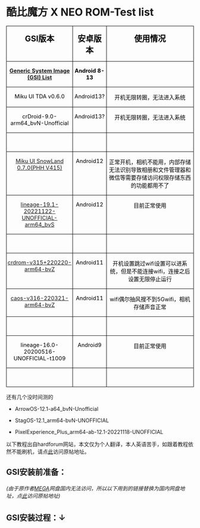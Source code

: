 # 酷比魔方 X NEO ROM-Test list

<table class="MsoNormalTable" border="1" cellspacing="0" cellpadding="0" style="border-collapse:collapse;border:none;mso-border-alt:solid windowtext .5pt;
 mso-padding-alt:0cm 1.5pt 0cm 1.5pt;mso-border-insideh:.5pt solid windowtext;
 mso-border-insidev:.5pt solid windowtext">
 <tbody><tr style="mso-yfti-irow:0;mso-yfti-firstrow:yes;height:18.35pt">
  <td valign="top" style="border:solid windowtext 1.0pt;mso-border-alt:solid windowtext .5pt;
  padding:0cm 1.5pt 0cm 1.5pt;height:18.35pt">
  <p class="MsoNormal" align="center" style="text-align:center;mso-layout-grid-align:
  none;text-autospace:none"><b><span lang="EN-US" style="font-size:16.0pt;
  mso-ascii-font-family:等线;mso-fareast-font-family:等线;mso-bidi-font-family:
  等线;color:black;mso-font-kerning:0pt">GSI</span></b><b><span style="font-size:
  16.0pt;mso-ascii-font-family:等线;mso-fareast-font-family:等线;mso-bidi-font-family:
  等线;color:black;mso-font-kerning:0pt">版本<span lang="EN-US"><o:p></o:p></span></span></b></p>
  </td>
  <td valign="top" style="border:solid windowtext 1.0pt;border-left:none;
  mso-border-left-alt:solid windowtext .5pt;mso-border-alt:solid windowtext .5pt;
  padding:0cm 1.5pt 0cm 1.5pt;height:18.35pt">
  <p class="MsoNormal" align="center" style="text-align:center;mso-layout-grid-align:
  none;text-autospace:none"><span class="GramE"><b><span style="font-size:16.0pt;
  mso-ascii-font-family:等线;mso-fareast-font-family:等线;mso-bidi-font-family:
  等线;color:black;mso-font-kerning:0pt">安卓版本</span></b></span><b><span lang="EN-US" style="font-size:16.0pt;mso-ascii-font-family:等线;mso-fareast-font-family:
  等线;mso-bidi-font-family:等线;color:black;mso-font-kerning:0pt"><o:p></o:p></span></b></p>
  </td>
  <td valign="top" style="border:solid windowtext 1.0pt;border-left:none;
  mso-border-left-alt:solid windowtext .5pt;mso-border-alt:solid windowtext .5pt;
  padding:0cm 1.5pt 0cm 1.5pt;height:18.35pt">
  <p class="MsoNormal" align="center" style="text-align:center;mso-layout-grid-align:
  none;text-autospace:none"><b><span style="font-size:16.0pt;mso-ascii-font-family:
  等线;mso-fareast-font-family:等线;mso-bidi-font-family:等线;color:black;mso-font-kerning:
  0pt">使用情况<span lang="EN-US"><o:p></o:p></span></span></b></p>
  </td>
 </tr>
 <tr style="mso-yfti-irow:1;height:18.0pt">
  <td valign="top" style="border:solid windowtext 1.0pt;border-top:none;
  mso-border-top-alt:solid windowtext .5pt;mso-border-alt:solid windowtext .5pt;
  padding:0cm 1.5pt 0cm 1.5pt;height:18.0pt">
  <p class="MsoNormal" align="center" style="text-align:center;mso-layout-grid-align:
  none;text-autospace:none"><span lang="EN-US"><a href="https://github.com/phhusson/treble_experimentations/wiki/Generic-System-Image-%28GSI%29-list"><b><span style="font-size:11.0pt;mso-ascii-font-family:等线;mso-fareast-font-family:
  等线;mso-bidi-font-family:等线;mso-font-kerning:0pt">Generic System Image (GSI)
  List</span></b></a></span><b><span lang="EN-US" style="font-size:16.0pt;
  mso-ascii-font-family:等线;mso-fareast-font-family:等线;mso-bidi-font-family:
  等线;color:black;mso-font-kerning:0pt"><o:p></o:p></span></b></p>
  </td>
  <td valign="top" style="border-top:none;border-left:none;border-bottom:solid windowtext 1.0pt;
  border-right:solid windowtext 1.0pt;mso-border-top-alt:solid windowtext .5pt;
  mso-border-left-alt:solid windowtext .5pt;mso-border-alt:solid windowtext .5pt;
  padding:0cm 1.5pt 0cm 1.5pt;height:18.0pt">
  <p class="MsoNormal" align="center" style="text-align:center;mso-layout-grid-align:
  none;text-autospace:none"><b><span lang="EN-US" style="font-size:11.0pt;
  mso-ascii-font-family:等线;mso-fareast-font-family:等线;mso-bidi-font-family:
  等线;color:black;mso-font-kerning:0pt">Android 8-13<o:p></o:p></span></b></p>
  </td>
  <td valign="top" style="border-top:none;border-left:none;border-bottom:solid windowtext 1.0pt;
  border-right:solid windowtext 1.0pt;mso-border-top-alt:solid windowtext .5pt;
  mso-border-left-alt:solid windowtext .5pt;mso-border-alt:solid windowtext .5pt;
  padding:0cm 1.5pt 0cm 1.5pt;height:18.0pt">
  <p class="MsoNormal" align="center" style="text-align:center;mso-layout-grid-align:
  none;text-autospace:none"><b><span lang="EN-US" style="font-size:16.0pt;
  mso-ascii-font-family:等线;mso-fareast-font-family:等线;mso-bidi-font-family:
  等线;color:black;mso-font-kerning:0pt"><o:p>&nbsp;</o:p></span></b></p>
  </td>
 </tr>
 <tr style="mso-yfti-irow:2;height:18.0pt">
  <td valign="top" style="border:solid windowtext 1.0pt;border-top:none;
  mso-border-top-alt:solid windowtext .5pt;mso-border-alt:solid windowtext .5pt;
  padding:0cm 1.5pt 0cm 1.5pt;height:18.0pt">
  <p class="MsoNormal" align="center" style="text-align:center;mso-layout-grid-align:
  none;text-autospace:none"><span class="SpellE"><span lang="EN-US" style="font-size:11.0pt;mso-ascii-font-family:等线;mso-fareast-font-family:
  等线;mso-bidi-font-family:等线;color:black;mso-font-kerning:0pt">Miku</span></span><span lang="EN-US" style="font-size:11.0pt;mso-ascii-font-family:等线;mso-fareast-font-family:
  等线;mso-bidi-font-family:等线;color:black;mso-font-kerning:0pt"> UI TDA v0.6.0<o:p></o:p></span></p>
  </td>
  <td valign="top" style="border-top:none;border-left:none;border-bottom:solid windowtext 1.0pt;
  border-right:solid windowtext 1.0pt;mso-border-top-alt:solid windowtext .5pt;
  mso-border-left-alt:solid windowtext .5pt;mso-border-alt:solid windowtext .5pt;
  padding:0cm 1.5pt 0cm 1.5pt;height:18.0pt">
  <p class="MsoNormal" align="center" style="text-align:center;mso-layout-grid-align:
  none;text-autospace:none"><span lang="EN-US" style="font-size:11.0pt;
  mso-ascii-font-family:等线;mso-fareast-font-family:等线;mso-bidi-font-family:
  等线;color:black;mso-font-kerning:0pt">Android13?<o:p></o:p></span></p>
  </td>
  <td valign="top" style="border-top:none;border-left:none;border-bottom:solid windowtext 1.0pt;
  border-right:solid windowtext 1.0pt;mso-border-top-alt:solid windowtext .5pt;
  mso-border-left-alt:solid windowtext .5pt;mso-border-alt:solid windowtext .5pt;
  padding:0cm 1.5pt 0cm 1.5pt;height:18.0pt">
  <p class="MsoNormal" align="center" style="text-align:center;mso-layout-grid-align:
  none;text-autospace:none"><span style="font-size:11.0pt;mso-ascii-font-family:
  等线;mso-fareast-font-family:等线;mso-bidi-font-family:等线;color:black;mso-font-kerning:
  0pt">开机无限转圈，无法进入系统<span lang="EN-US"><o:p></o:p></span></span></p>
  </td>
 </tr>
 <tr style="mso-yfti-irow:3;height:18.0pt">
  <td valign="top" style="border:solid windowtext 1.0pt;border-top:none;
  mso-border-top-alt:solid windowtext .5pt;mso-border-alt:solid windowtext .5pt;
  padding:0cm 1.5pt 0cm 1.5pt;height:18.0pt">
  <p class="MsoNormal" align="center" style="text-align:center;mso-layout-grid-align:
  none;text-autospace:none"><span lang="EN-US" style="font-size:11.0pt;
  mso-ascii-font-family:等线;mso-fareast-font-family:等线;mso-bidi-font-family:
  等线;color:black;mso-font-kerning:0pt">crDroid-9.0-arm64_bvN-Unofficial<o:p></o:p></span></p>
  </td>
  <td valign="top" style="border-top:none;border-left:none;border-bottom:solid windowtext 1.0pt;
  border-right:solid windowtext 1.0pt;mso-border-top-alt:solid windowtext .5pt;
  mso-border-left-alt:solid windowtext .5pt;mso-border-alt:solid windowtext .5pt;
  padding:0cm 1.5pt 0cm 1.5pt;height:18.0pt">
  <p class="MsoNormal" align="center" style="text-align:center;mso-layout-grid-align:
  none;text-autospace:none"><span lang="EN-US" style="font-size:11.0pt;
  mso-ascii-font-family:等线;mso-fareast-font-family:等线;mso-bidi-font-family:
  等线;color:black;mso-font-kerning:0pt">Android13?<o:p></o:p></span></p>
  </td>
  <td valign="top" style="border-top:none;border-left:none;border-bottom:solid windowtext 1.0pt;
  border-right:solid windowtext 1.0pt;mso-border-top-alt:solid windowtext .5pt;
  mso-border-left-alt:solid windowtext .5pt;mso-border-alt:solid windowtext .5pt;
  padding:0cm 1.5pt 0cm 1.5pt;height:18.0pt">
  <p class="MsoNormal" align="center" style="text-align:center;mso-layout-grid-align:
  none;text-autospace:none"><span style="font-size:11.0pt;mso-ascii-font-family:
  等线;mso-fareast-font-family:等线;mso-bidi-font-family:等线;color:black;mso-font-kerning:
  0pt">开机无限转圈，无法进入系统<span lang="EN-US"><o:p></o:p></span></span></p>
  </td>
 </tr>
 <tr style="mso-yfti-irow:4;height:18.0pt">
  <td valign="top" style="border:solid windowtext 1.0pt;border-top:none;
  mso-border-top-alt:solid windowtext .5pt;mso-border-alt:solid windowtext .5pt;
  padding:0cm 1.5pt 0cm 1.5pt;height:18.0pt">
  <p class="MsoNormal" align="center" style="text-align:center;mso-layout-grid-align:
  none;text-autospace:none"><span lang="EN-US" style="font-size:11.0pt;
  mso-ascii-font-family:等线;mso-fareast-font-family:等线;mso-bidi-font-family:
  等线;color:black;mso-font-kerning:0pt"><o:p>&nbsp;</o:p></span></p>
  </td>
  <td valign="top" style="border-top:none;border-left:none;border-bottom:solid windowtext 1.0pt;
  border-right:solid windowtext 1.0pt;mso-border-top-alt:solid windowtext .5pt;
  mso-border-left-alt:solid windowtext .5pt;mso-border-alt:solid windowtext .5pt;
  padding:0cm 1.5pt 0cm 1.5pt;height:18.0pt">
  <p class="MsoNormal" align="center" style="text-align:center;mso-layout-grid-align:
  none;text-autospace:none"><span lang="EN-US" style="font-size:11.0pt;
  mso-ascii-font-family:等线;mso-fareast-font-family:等线;mso-bidi-font-family:
  等线;color:black;mso-font-kerning:0pt"><o:p>&nbsp;</o:p></span></p>
  </td>
  <td valign="top" style="border-top:none;border-left:none;border-bottom:solid windowtext 1.0pt;
  border-right:solid windowtext 1.0pt;mso-border-top-alt:solid windowtext .5pt;
  mso-border-left-alt:solid windowtext .5pt;mso-border-alt:solid windowtext .5pt;
  padding:0cm 1.5pt 0cm 1.5pt;height:18.0pt">
  <p class="MsoNormal" align="center" style="text-align:center;mso-layout-grid-align:
  none;text-autospace:none"><span lang="EN-US" style="font-size:11.0pt;
  mso-ascii-font-family:等线;mso-fareast-font-family:等线;mso-bidi-font-family:
  等线;color:black;mso-font-kerning:0pt"><o:p>&nbsp;</o:p></span></p>
  </td>
 </tr>
 <tr style="mso-yfti-irow:5;height:18.0pt">
  <td valign="top" style="border:solid windowtext 1.0pt;border-top:none;
  mso-border-top-alt:solid windowtext .5pt;mso-border-alt:solid windowtext .5pt;
  padding:0cm 1.5pt 0cm 1.5pt;height:18.0pt">
  <p class="MsoNormal" align="center" style="text-align:center;mso-layout-grid-align:
  none;text-autospace:none"><span lang="EN-US"><a href="https://github.com/xiaoleGun/treble_build_miku/releases/download/0.7.0/MikuUI-SNOWLAND-0.7.0-arm64-ab-20220725-UNOFFICIAL.img.xz"><span style="font-size:11.0pt;mso-ascii-font-family:等线;mso-fareast-font-family:
  等线;mso-bidi-font-family:等线;mso-font-kerning:0pt">Miku UI SnowLand 0.7.0(PHH
  V415)</span></a></span><span lang="EN-US" style="font-size:11.0pt;mso-ascii-font-family:
  等线;mso-fareast-font-family:等线;mso-bidi-font-family:等线;color:black;mso-font-kerning:
  0pt"><o:p></o:p></span></p>
  </td>
  <td valign="top" style="border-top:none;border-left:none;border-bottom:solid windowtext 1.0pt;
  border-right:solid windowtext 1.0pt;mso-border-top-alt:solid windowtext .5pt;
  mso-border-left-alt:solid windowtext .5pt;mso-border-alt:solid windowtext .5pt;
  padding:0cm 1.5pt 0cm 1.5pt;height:18.0pt">
  <p class="MsoNormal" align="center" style="text-align:center;mso-layout-grid-align:
  none;text-autospace:none"><span lang="EN-US" style="font-size:11.0pt;
  mso-ascii-font-family:等线;mso-fareast-font-family:等线;mso-bidi-font-family:
  等线;color:black;mso-font-kerning:0pt">Android12<o:p></o:p></span></p>
  </td>
  <td valign="top" style="border-top:none;border-left:none;border-bottom:solid windowtext 1.0pt;
  border-right:solid windowtext 1.0pt;mso-border-top-alt:solid windowtext .5pt;
  mso-border-left-alt:solid windowtext .5pt;mso-border-alt:solid windowtext .5pt;
  padding:0cm 1.5pt 0cm 1.5pt;height:18.0pt">
  <p class="MsoNormal" align="center" style="text-align:center;mso-layout-grid-align:
  none;text-autospace:none"><span style="font-size:11.0pt;mso-ascii-font-family:
  等线;mso-fareast-font-family:等线;mso-bidi-font-family:等线;color:black;mso-font-kerning:
  0pt">正常开机，相机不能用，内部存储无法识别导致相册和文件管理器<span class="GramE">和微信等</span>需要存储访问权限存储东西的功能都用不了<span lang="EN-US"><o:p></o:p></span></span></p>
  </td>
 </tr>
 <tr style="mso-yfti-irow:6;height:18.0pt">
  <td valign="top" style="border:solid windowtext 1.0pt;border-top:none;
  mso-border-top-alt:solid windowtext .5pt;mso-border-alt:solid windowtext .5pt;
  padding:0cm 1.5pt 0cm 1.5pt;height:18.0pt">
  <p class="MsoNormal" align="center" style="text-align:center;mso-layout-grid-align:
  none;text-autospace:none"><span lang="EN-US"><a href="https://jaist.dl.sourceforge.net/project/andyyan-gsi/lineage-19.x/lineage-19.1-20221122-UNOFFICIAL-arm64_bvS.img.xz"><span style="font-size:11.0pt;mso-ascii-font-family:等线;mso-fareast-font-family:
  等线;mso-bidi-font-family:等线;mso-font-kerning:0pt">lineage-19.1-20221122-UNOFFICIAL-arm64_bvS</span></a></span><span lang="EN-US" style="font-size:11.0pt;mso-ascii-font-family:等线;mso-fareast-font-family:
  等线;mso-bidi-font-family:等线;color:black;mso-font-kerning:0pt"><o:p></o:p></span></p>
  </td>
  <td valign="top" style="border-top:none;border-left:none;border-bottom:solid windowtext 1.0pt;
  border-right:solid windowtext 1.0pt;mso-border-top-alt:solid windowtext .5pt;
  mso-border-left-alt:solid windowtext .5pt;mso-border-alt:solid windowtext .5pt;
  padding:0cm 1.5pt 0cm 1.5pt;height:18.0pt">
  <p class="MsoNormal" align="center" style="text-align:center;mso-layout-grid-align:
  none;text-autospace:none"><span lang="EN-US" style="font-size:11.0pt;
  mso-ascii-font-family:等线;mso-fareast-font-family:等线;mso-bidi-font-family:
  等线;color:black;mso-font-kerning:0pt">Android12<o:p></o:p></span></p>
  </td>
  <td valign="top" style="border-top:none;border-left:none;border-bottom:solid windowtext 1.0pt;
  border-right:solid windowtext 1.0pt;mso-border-top-alt:solid windowtext .5pt;
  mso-border-left-alt:solid windowtext .5pt;mso-border-alt:solid windowtext .5pt;
  padding:0cm 1.5pt 0cm 1.5pt;height:18.0pt">
  <p class="MsoNormal" align="center" style="text-align:center;mso-layout-grid-align:
  none;text-autospace:none"><span style="font-size:11.0pt;mso-ascii-font-family:
  等线;mso-fareast-font-family:等线;mso-bidi-font-family:等线;color:black;mso-font-kerning:
  0pt">目前正常使用<span lang="EN-US"><o:p></o:p></span></span></p>
  </td>
 </tr>
 <tr style="mso-yfti-irow:7;height:18.0pt">
  <td valign="top" style="border:solid windowtext 1.0pt;border-top:none;
  mso-border-top-alt:solid windowtext .5pt;mso-border-alt:solid windowtext .5pt;
  padding:0cm 1.5pt 0cm 1.5pt;height:18.0pt">
  <p class="MsoNormal" align="center" style="text-align:center;mso-layout-grid-align:
  none;text-autospace:none"><span lang="EN-US" style="font-size:11.0pt;
  mso-ascii-font-family:等线;mso-fareast-font-family:等线;mso-bidi-font-family:
  等线;color:black;mso-font-kerning:0pt"><o:p>&nbsp;</o:p></span></p>
  </td>
  <td valign="top" style="border-top:none;border-left:none;border-bottom:solid windowtext 1.0pt;
  border-right:solid windowtext 1.0pt;mso-border-top-alt:solid windowtext .5pt;
  mso-border-left-alt:solid windowtext .5pt;mso-border-alt:solid windowtext .5pt;
  padding:0cm 1.5pt 0cm 1.5pt;height:18.0pt">
  <p class="MsoNormal" align="center" style="text-align:center;mso-layout-grid-align:
  none;text-autospace:none"><span lang="EN-US" style="font-size:11.0pt;
  mso-ascii-font-family:等线;mso-fareast-font-family:等线;mso-bidi-font-family:
  等线;color:black;mso-font-kerning:0pt"><o:p>&nbsp;</o:p></span></p>
  </td>
  <td valign="top" style="border-top:none;border-left:none;border-bottom:solid windowtext 1.0pt;
  border-right:solid windowtext 1.0pt;mso-border-top-alt:solid windowtext .5pt;
  mso-border-left-alt:solid windowtext .5pt;mso-border-alt:solid windowtext .5pt;
  padding:0cm 1.5pt 0cm 1.5pt;height:18.0pt">
  <p class="MsoNormal" align="center" style="text-align:center;mso-layout-grid-align:
  none;text-autospace:none"><span lang="EN-US" style="font-size:11.0pt;
  mso-ascii-font-family:等线;mso-fareast-font-family:等线;mso-bidi-font-family:
  等线;color:black;mso-font-kerning:0pt"><o:p>&nbsp;</o:p></span></p>
  </td>
 </tr>
 <tr style="mso-yfti-irow:8;height:18.0pt">
  <td valign="top" style="border:solid windowtext 1.0pt;border-top:none;
  mso-border-top-alt:solid windowtext .5pt;mso-border-alt:solid windowtext .5pt;
  padding:0cm 1.5pt 0cm 1.5pt;height:18.0pt">
  <p class="MsoNormal" align="center" style="text-align:center;mso-layout-grid-align:
  none;text-autospace:none"><span lang="EN-US"><a href="https://master.dl.sourceforge.net/project/treblerom/crDRom11/2022.02.20/crdrom-v315%2B220220-arm64-bvZ.img.xz?viasf=1"><span style="font-size:11.0pt;mso-ascii-font-family:等线;mso-fareast-font-family:
  等线;mso-bidi-font-family:等线;mso-font-kerning:0pt">crdrom-v315+220220-arm64-bvZ</span></a></span><span lang="EN-US" style="font-size:11.0pt;mso-ascii-font-family:等线;mso-fareast-font-family:
  等线;mso-bidi-font-family:等线;color:black;mso-font-kerning:0pt"><o:p></o:p></span></p>
  </td>
  <td valign="top" style="border-top:none;border-left:none;border-bottom:solid windowtext 1.0pt;
  border-right:solid windowtext 1.0pt;mso-border-top-alt:solid windowtext .5pt;
  mso-border-left-alt:solid windowtext .5pt;mso-border-alt:solid windowtext .5pt;
  padding:0cm 1.5pt 0cm 1.5pt;height:18.0pt">
  <p class="MsoNormal" align="center" style="text-align:center;mso-layout-grid-align:
  none;text-autospace:none"><span lang="EN-US" style="font-size:11.0pt;
  mso-ascii-font-family:等线;mso-fareast-font-family:等线;mso-bidi-font-family:
  等线;color:black;mso-font-kerning:0pt">Android11<o:p></o:p></span></p>
  </td>
  <td valign="top" style="border-top:none;border-left:none;border-bottom:solid windowtext 1.0pt;
  border-right:solid windowtext 1.0pt;mso-border-top-alt:solid windowtext .5pt;
  mso-border-left-alt:solid windowtext .5pt;mso-border-alt:solid windowtext .5pt;
  padding:0cm 1.5pt 0cm 1.5pt;height:18.0pt">
  <p class="MsoNormal" align="center" style="text-align:center;mso-layout-grid-align:
  none;text-autospace:none"><span style="font-size:11.0pt;mso-ascii-font-family:
  等线;mso-fareast-font-family:等线;mso-bidi-font-family:等线;color:black;mso-font-kerning:
  0pt">开机设置跳过<span class="SpellE"><span lang="EN-US">wifi</span></span>设置可以进系统，但是不能连接<span class="SpellE"><span lang="EN-US">wifi</span></span>，连接之后设置无限停止运行<span lang="EN-US"><o:p></o:p></span></span></p>
  </td>
 </tr>
 <tr style="mso-yfti-irow:9;height:18.0pt">
  <td valign="top" style="border:solid windowtext 1.0pt;border-top:none;
  mso-border-top-alt:solid windowtext .5pt;mso-border-alt:solid windowtext .5pt;
  padding:0cm 1.5pt 0cm 1.5pt;height:18.0pt">
  <p class="MsoNormal" align="center" style="text-align:center;mso-layout-grid-align:
  none;text-autospace:none"><span lang="EN-US"><a href="https://jaist.dl.sourceforge.net/project/treblerom/CAOS11/2022.03.21/caos-v316-220321-arm64-bvZ.img.xz"><span style="font-size:11.0pt;mso-ascii-font-family:等线;mso-fareast-font-family:
  等线;mso-bidi-font-family:等线;mso-font-kerning:0pt">caos-v316-220321-arm64-bvZ</span></a></span><span lang="EN-US" style="font-size:11.0pt;mso-ascii-font-family:等线;mso-fareast-font-family:
  等线;mso-bidi-font-family:等线;color:black;mso-font-kerning:0pt"><o:p></o:p></span></p>
  </td>
  <td valign="top" style="border-top:none;border-left:none;border-bottom:solid windowtext 1.0pt;
  border-right:solid windowtext 1.0pt;mso-border-top-alt:solid windowtext .5pt;
  mso-border-left-alt:solid windowtext .5pt;mso-border-alt:solid windowtext .5pt;
  padding:0cm 1.5pt 0cm 1.5pt;height:18.0pt">
  <p class="MsoNormal" align="center" style="text-align:center;mso-layout-grid-align:
  none;text-autospace:none"><span lang="EN-US" style="font-size:11.0pt;
  mso-ascii-font-family:等线;mso-fareast-font-family:等线;mso-bidi-font-family:
  等线;color:black;mso-font-kerning:0pt">Android11<o:p></o:p></span></p>
  </td>
  <td valign="top" style="border-top:none;border-left:none;border-bottom:solid windowtext 1.0pt;
  border-right:solid windowtext 1.0pt;mso-border-top-alt:solid windowtext .5pt;
  mso-border-left-alt:solid windowtext .5pt;mso-border-alt:solid windowtext .5pt;
  padding:0cm 1.5pt 0cm 1.5pt;height:18.0pt">
  <p class="MsoNormal" align="center" style="text-align:center;mso-layout-grid-align:
  none;text-autospace:none"><span class="SpellE"><span lang="EN-US" style="font-size:11.0pt;mso-ascii-font-family:等线;mso-fareast-font-family:
  等线;mso-bidi-font-family:等线;color:black;mso-font-kerning:0pt">wifi</span></span><span style="font-size:11.0pt;mso-ascii-font-family:等线;mso-fareast-font-family:
  等线;mso-bidi-font-family:等线;color:black;mso-font-kerning:0pt">偶尔抽风搜不到<span lang="EN-US">5Gwifi</span>，相机存储声音正常<span lang="EN-US"><o:p></o:p></span></span></p>
  </td>
 </tr>
 <tr style="mso-yfti-irow:10;height:18.0pt">
  <td valign="top" style="border:solid windowtext 1.0pt;border-top:none;
  mso-border-top-alt:solid windowtext .5pt;mso-border-alt:solid windowtext .5pt;
  padding:0cm 1.5pt 0cm 1.5pt;height:18.0pt">
  <p class="MsoNormal" align="center" style="text-align:center;mso-layout-grid-align:
  none;text-autospace:none"><span lang="EN-US" style="font-size:11.0pt;
  mso-ascii-font-family:等线;mso-fareast-font-family:等线;mso-bidi-font-family:
  等线;color:black;mso-font-kerning:0pt"><o:p>&nbsp;</o:p></span></p>
  </td>
  <td valign="top" style="border-top:none;border-left:none;border-bottom:solid windowtext 1.0pt;
  border-right:solid windowtext 1.0pt;mso-border-top-alt:solid windowtext .5pt;
  mso-border-left-alt:solid windowtext .5pt;mso-border-alt:solid windowtext .5pt;
  padding:0cm 1.5pt 0cm 1.5pt;height:18.0pt">
  <p class="MsoNormal" align="center" style="text-align:center;mso-layout-grid-align:
  none;text-autospace:none"><span lang="EN-US" style="font-size:11.0pt;
  mso-ascii-font-family:等线;mso-fareast-font-family:等线;mso-bidi-font-family:
  等线;color:black;mso-font-kerning:0pt"><o:p>&nbsp;</o:p></span></p>
  </td>
  <td valign="top" style="border-top:none;border-left:none;border-bottom:solid windowtext 1.0pt;
  border-right:solid windowtext 1.0pt;mso-border-top-alt:solid windowtext .5pt;
  mso-border-left-alt:solid windowtext .5pt;mso-border-alt:solid windowtext .5pt;
  padding:0cm 1.5pt 0cm 1.5pt;height:18.0pt">
  <p class="MsoNormal" align="center" style="text-align:center;mso-layout-grid-align:
  none;text-autospace:none"><span lang="EN-US" style="font-size:11.0pt;
  mso-ascii-font-family:等线;mso-fareast-font-family:等线;mso-bidi-font-family:
  等线;color:black;mso-font-kerning:0pt"><o:p>&nbsp;</o:p></span></p>
  </td>
 </tr>
 <tr style="mso-yfti-irow:11;height:18.0pt">
  <td valign="top" style="border:solid windowtext 1.0pt;border-top:none;
  mso-border-top-alt:solid windowtext .5pt;mso-border-alt:solid windowtext .5pt;
  padding:0cm 1.5pt 0cm 1.5pt;height:18.0pt">
  <p class="MsoNormal" align="center" style="text-align:center;mso-layout-grid-align:
  none;text-autospace:none"><span lang="EN-US" style="font-size:11.0pt;
  mso-ascii-font-family:等线;mso-fareast-font-family:等线;mso-bidi-font-family:
  等线;color:black;mso-font-kerning:0pt">lineage-16.0-20200516-UNOFFICIAL-t1009<o:p></o:p></span></p>
  </td>
  <td valign="top" style="border-top:none;border-left:none;border-bottom:solid windowtext 1.0pt;
  border-right:solid windowtext 1.0pt;mso-border-top-alt:solid windowtext .5pt;
  mso-border-left-alt:solid windowtext .5pt;mso-border-alt:solid windowtext .5pt;
  padding:0cm 1.5pt 0cm 1.5pt;height:18.0pt">
  <p class="MsoNormal" align="center" style="text-align:center;mso-layout-grid-align:
  none;text-autospace:none"><span lang="EN-US" style="font-size:11.0pt;
  mso-ascii-font-family:等线;mso-fareast-font-family:等线;mso-bidi-font-family:
  等线;color:black;mso-font-kerning:0pt">Android9<o:p></o:p></span></p>
  </td>
  <td valign="top" style="border-top:none;border-left:none;border-bottom:solid windowtext 1.0pt;
  border-right:solid windowtext 1.0pt;mso-border-top-alt:solid windowtext .5pt;
  mso-border-left-alt:solid windowtext .5pt;mso-border-alt:solid windowtext .5pt;
  padding:0cm 1.5pt 0cm 1.5pt;height:18.0pt">
  <p class="MsoNormal" align="center" style="text-align:center;mso-layout-grid-align:
  none;text-autospace:none"><span style="font-size:11.0pt;mso-ascii-font-family:
  等线;mso-fareast-font-family:等线;mso-bidi-font-family:等线;color:black;mso-font-kerning:
  0pt">目前正常使用<span lang="EN-US"><o:p></o:p></span></span></p>
  </td>
 </tr>
 <tr style="mso-yfti-irow:12;mso-yfti-lastrow:yes;height:18.0pt">
  <td valign="top" style="border:solid windowtext 1.0pt;border-top:none;
  mso-border-top-alt:solid windowtext .5pt;mso-border-alt:solid windowtext .5pt;
  padding:0cm 1.5pt 0cm 1.5pt;height:18.0pt">
  <p class="MsoNormal" align="center" style="text-align:center;mso-layout-grid-align:
  none;text-autospace:none"><span lang="EN-US" style="font-size:11.0pt;
  mso-ascii-font-family:等线;mso-fareast-font-family:等线;mso-bidi-font-family:
  等线;color:black;mso-font-kerning:0pt"><o:p>&nbsp;</o:p></span></p>
  </td>
  <td valign="top" style="border-top:none;border-left:none;border-bottom:solid windowtext 1.0pt;
  border-right:solid windowtext 1.0pt;mso-border-top-alt:solid windowtext .5pt;
  mso-border-left-alt:solid windowtext .5pt;mso-border-alt:solid windowtext .5pt;
  padding:0cm 1.5pt 0cm 1.5pt;height:18.0pt">
  <p class="MsoNormal" align="center" style="text-align:center;mso-layout-grid-align:
  none;text-autospace:none"><span lang="EN-US" style="font-size:11.0pt;
  mso-ascii-font-family:等线;mso-fareast-font-family:等线;mso-bidi-font-family:
  等线;color:black;mso-font-kerning:0pt"><o:p>&nbsp;</o:p></span></p>
  </td>
  <td valign="top" style="border-top:none;border-left:none;border-bottom:solid windowtext 1.0pt;
  border-right:solid windowtext 1.0pt;mso-border-top-alt:solid windowtext .5pt;
  mso-border-left-alt:solid windowtext .5pt;mso-border-alt:solid windowtext .5pt;
  padding:0cm 1.5pt 0cm 1.5pt;height:18.0pt">
  <p class="MsoNormal" align="center" style="text-align:center;mso-layout-grid-align:
  none;text-autospace:none"><span lang="EN-US" style="font-size:11.0pt;
  mso-ascii-font-family:等线;mso-fareast-font-family:等线;mso-bidi-font-family:
  等线;color:black;mso-font-kerning:0pt"><o:p>&nbsp;</o:p></span></p>
  </td>
 </tr>
</tbody></table>

还有几个没时间测的

- ArrowOS-12.1-a64_bvN-Unofficial

- StagOS-12.1_arm64-bvN-UNOFFICIAL

- PixelExperience_Plus_arm64-ab-12.1-20221118-UNOFFICIAL



以下教程出自hardforum网站，本文仅为个人翻译，本人英语苦手，如跟着教程依然不能刷机，请点[此](https://hardforum.com/threads/alldocube-x-neo.1998171/)访问原帖地址。

## GSI安装前准备：

###### (由于原作者[MEGA](https://mega.nz/folder/T8EASYRa#SJOqxo75C0MZ59t7sqYW9A/file/H1VgQZqJ)网盘国内无法访问，所以以下用到的链接替换为国内网盘地址，点[此](https://hardforum.com/threads/alldocube-x-neo.1998171/)访问原帖地址)



## GSI安装过程：↓